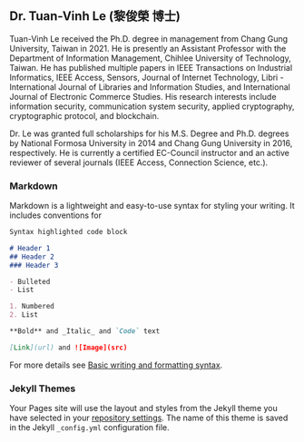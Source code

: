 ## Dr. Tuan-Vinh Le (黎俊榮 博士)

Tuan-Vinh Le received the Ph.D. degree in management from Chang Gung University, Taiwan in 2021. He is presently an Assistant Professor with the Department of Information Management, Chihlee University of Technology, Taiwan. He has published multiple papers in IEEE Transactions on Industrial Informatics, IEEE Access, Sensors, Journal of Internet Technology, Libri - International Journal of Libraries and Information Studies, and International Journal of Electronic Commerce Studies. His research interests include information security, communication system security, applied cryptography, cryptographic protocol, and blockchain.

Dr. Le was granted full scholarships for his M.S. Degree and Ph.D. degrees by National Formosa University in 2014 and Chang Gung University in 2016, respectively. He is currently a certified EC-Council instructor and an active reviewer of several journals (IEEE Access, Connection Science, etc.).

### Markdown

Markdown is a lightweight and easy-to-use syntax for styling your writing. It includes conventions for

```markdown
Syntax highlighted code block

# Header 1
## Header 2
### Header 3

- Bulleted
- List

1. Numbered
2. List

**Bold** and _Italic_ and `Code` text

[Link](url) and ![Image](src)
```

For more details see [Basic writing and formatting syntax](https://docs.github.com/en/github/writing-on-github/getting-started-with-writing-and-formatting-on-github/basic-writing-and-formatting-syntax).

### Jekyll Themes

Your Pages site will use the layout and styles from the Jekyll theme you have selected in your [repository settings](https://github.com/tuan-vinhle/tvle.github.io/settings/pages). The name of this theme is saved in the Jekyll `_config.yml` configuration file.
